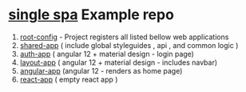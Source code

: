 # [single spa](https://single-spa.js.org/) Example repo

1. [root-config](https://github.com/maximcoding/single-spa-root-config) -  Project registers all listed bellow web applications
3. [shared-app](https://github.com/maximcoding/single-spa-shared-app) ( include global styleguides , api , and common logic )
4. [auth-app](https://github.com/maximcoding/single-spa-auth-app) ( angular 12 + material design - login page)
5. [layout-app](https://github.com/maximcoding/single-spa-auth-app) ( angular 12 + material design - includes navbar)
6. [angular-app](https://github.com/maximcoding/single-spa-angular-app) (angular 12 - renders as home page)
7. [react-app](https://github.com/maximcoding/single-spa-react-app) ( empty react app )
